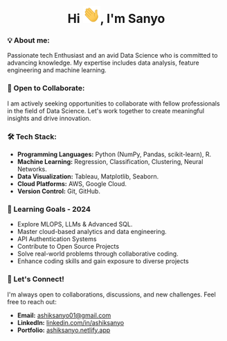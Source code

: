 <h1 align="center">Hi <img src="https://raw.githubusercontent.com/pik1989/pik1989/main/Images/Hi.gif" width="40px" />, I'm Sanyo</h1>

### 💡 About me: 
Passionate tech Enthusiast and an avid Data Science who is committed to advancing knowledge. My expertise includes data analysis, feature engineering and machine learning. 

### 🤝 Open to Collaborate: 
I am actively seeking opportunities to collaborate with fellow professionals in the field of Data Science. Let's work together to create meaningful insights and drive innovation.

### 🛠 Tech Stack:

- **Programming Languages:** Python (NumPy, Pandas, scikit-learn), R.
- **Machine Learning:** Regression, Classification, Clustering, Neural Networks.
- **Data Visualization:** Tableau, Matplotlib, Seaborn.
- **Cloud Platforms:** AWS, Google Cloud.
- **Version Control:** Git, GitHub.

### 🌱 Learning Goals - 2024

- Explore MLOPS, LLMs & Advanced SQL.
- Master cloud-based analytics and data engineering.
- API Authentication Systems
- Contribute to Open Source Projects
- Solve real-world problems through collaborative coding.
- Enhance coding skills and gain exposure to diverse projects

### 🤝 Let's Connect!

I'm always open to collaborations, discussions, and new challenges. Feel free to reach out:

- **Email:** ashiksanyo01@gmail.com
- **LinkedIn:** [linkedin.com/in/ashiksanyo](https://www.linkedin.com/in/ashiksanyo)
- **Portfolio:** [ashiksanyo.netlify.app](https://ashiksanyo.netlify.app/)
